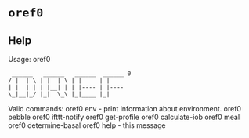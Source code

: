 # `oref0`

## Help
  Usage:
oref0 <cmd>

     ______   ______   ______  ______ 0
    / |  | \ | |  | \ | |     | |      
    | |  | | | |__| | | |---- | |----  
    \_|__|_/ |_|  \_\ |_|____ |_|      

Valid commands:
  oref0 env - print information about environment.
  oref0 pebble
  oref0 ifttt-notify
  oref0 get-profile
  oref0 calculate-iob
  oref0 meal
  oref0 determine-basal
  oref0 help - this message
